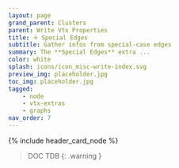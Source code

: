 ```yaml
---
layout: page
grand_parent: Clusters
parent: Write Vtx Properties
title: 🝊 Special Edges
subtitle: Gather infos from special-case edges
summary: The **Special Edges** extra ...
color: white
splash: icons/icon_misc-write-index.svg
preview_img: placeholder.jpg
toc_img: placeholder.jpg
tagged: 
    - node
    - vtx-extras
    - graphs
nav_order: 7
---
```


{% include header_card_node %}

> DOC TDB
{: .warning }